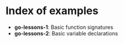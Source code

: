 # Index of examples

- **go-lessons-1**: Basic function signatures
- **go-lessons-2**: Basic variable declarations
